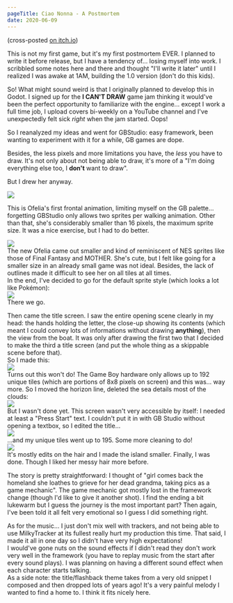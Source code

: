 ```yaml
---
pageTitle: Ciao Nonna - A Postmortem
date: 2020-06-09
---
```



(cross-posted [on itch.io](https://crescendo.itch.io/ciao-nonna/devlog/153089/ciao-nonna-a-postmortem))  

This is not my first game, but it's my first postmortem EVER. I planned to write it before release, but I have a tendency of... losing myself into work. I scribbled some notes here and there and thought "I'll write it later" until I realized I was awake at 1AM, building the 1.0 version (don't do this kids).

So! What might sound weird is that I originally planned to develop this in Godot. I signed up for the **I CAN'T DRAW** game jam thinking it would've been the perfect opportunity to familiarize with the engine... except I work a full time job, I upload covers bi-weekly on a YouTube channel and I've unexpectedly felt sick _right_ when the jam started. Oops!

So I reanalyzed my ideas and went for GBStudio: easy framework, been wanting to experiment with it for a while, GB games are dope.

Besides, the less pixels and more limitations you have, the _less_ you have to draw. It's not only about not being able to draw, it's more of a "I'm doing everything else too, I **don't** want to draw".

But I drew her anyway.  

![](https://img.itch.zone/aW1nLzM2MDcwMTMuZ2lm/original/yy2Dss.gif)

This is Ofelia's first frontal animation, limiting myself on the GB palette... forgetting GBStudio only allows two sprites per walking animation. Other than that, she's considerably smaller than 16 pixels, the maximum sprite size. It was a nice exercise, but I had to do better.  

![](https://img.itch.zone/aW1nLzM2MDcxMTMuZ2lm/original/1nm10S.gif)  
The new Ofelia came out smaller and kind of reminiscent of NES sprites like those of Final Fantasy and MOTHER. She's cute, but I felt like going for a smaller size in an already small game was not ideal. Besides, the lack of outlines made it difficult to see her on all tiles at all times.  
In the end, I've decided to go for the default sprite style (which looks a lot like Pokémon):  
![](https://img.itch.zone/aW1nLzM2MDgxMjQuZ2lm/original/278LVm.gif)  
There we go.  
  
Then came the title screen. I saw the entire opening scene clearly in my head: the hands holding the letter, the close-up showing its contents (which meant I could convey lots of informations without drawing **anything**), then the view from the boat. It was only after drawing the first two that I decided to make the third a title screen (and put the whole thing as a skippable scene before that).  
So I made this:  
![](https://img.itch.zone/aW1nLzM2MDgxOTAucG5n/original/PE%2FH9U.png)  
Turns out this won't do! The Game Boy hardware only allows up to 192 unique tiles (which are portions of 8x8 pixels on screen) and this was... way more. So I moved the horizon line, deleted the sea details most of the clouds:  
![](https://img.itch.zone/aW1nLzM2MDgyMTQucG5n/original/k1x1Zy.png)  
But I wasn't done yet. This screen wasn't very accessible by itself: I needed at least a "Press Start" text. I couldn't put it in with GB Studio without opening a textbox, so I edited the title...  
![](https://img.itch.zone/aW1nLzM2MDgyMzQucG5n/original/dpwyqY.png)  
...and my unique tiles went up to 195. Some more cleaning to do!  
![](https://img.itch.zone/aW1nLzM2MDgyNDMucG5n/original/7PJB%2Bx.png)  
It's mostly edits on the hair and I made the island smaller. Finally, I was done. Though I liked her messy hair more before.  
  
The story is pretty straightforward: I thought of "girl comes back the homeland she loathes to grieve for her dead grandma, taking pics as a game mechanic". The game mechanic got mostly lost in the framework change (though I'd like to give it another shot). I find the ending a bit lukewarm but I guess the journey is the most important part? Then again, I've been told it all felt very emotional so I guess I did something right.  
  
As for the music... I just don't mix well with trackers, and not being able to use MilkyTracker at its fullest really hurt my production this time. That said, I made it all in one day so I didn't have very high expectations!  
I would've gone nuts on the sound effects if I didn't read they don't work very well in the framework (you have to replay music from the start after every sound plays). I was planning on having a different sound effect when each character starts talking.  
As a side note: the title/flashback theme takes from a very old snippet I composed and then dropped lots of years ago! It's a very painful melody I wanted to find a home to. I think it fits nicely here.
